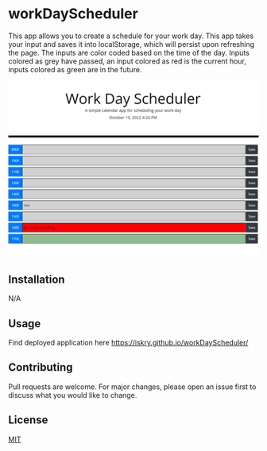 # workDayScheduler

This app allows you to create a schedule for your work day. This app takes your input and saves it into localStorage, which will persist upon refreshing the page. The inputs are color coded based on the time of the day. Inputs colored as grey have passed, an input colored as red is the current hour, inputs colored as green are in the future. 


<img src="./assets/workDayScheduler.png" alt="workDayScheduler" title="workDayScheduler">


## Installation

N/A 

## Usage

Find deployed application here https://iskry.github.io/workDayScheduler/

## Contributing
Pull requests are welcome. For major changes, please open an issue first to discuss what you would like to change.


## License
[MIT](https://choosealicense.com/licenses/mit/)
